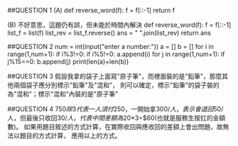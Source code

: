 ##QUESTION 1
(A)
def reverse_word(f):
    f = f[::-1]
    return f

(B) 不好意思，這題仍有誤，但未能於時間內解決
def reverse_word(f):
    f = f[::-1]
    list_f = list(f)
    list_rev = list_f.reverse()
    ans = " ".join(list_rev)
    return ans

##QUESTION 2
num = int(input("enter a number:"))
a = []
b = []
for i in range(1,num+1):
    if i%3!=0:
      if i%5!=0:
        a.append(i)
for j in range(1,num+1):
    if j%15==0:
        b.append(j)
print(len(a)+len(b))

##QUESTION 3
假設我拿的袋子上面寫"原子筆"，而裡面裝的是"鉛筆"，那麼其他兩個袋子應分別標示"鉛筆"及"混和"，
則可以確定，標示"鉛筆"的袋子裝的為"混和"；標示"混和"內裝的是"原子筆"

##QUESTION 4
$750除3代表一人須付$250，一開始拿$300/人，表示會退回$50/人，但最後只收回$30/人，
代表中間差額為$20*3=$60(也就是服務生按扛的金額數)。
如果用題目敘述的方式計算，在實際收回與應收回的差額上會出問題，故無法以題目的方式計算，
應用以上的方式。
